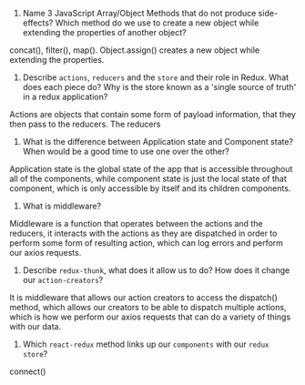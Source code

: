 1.  Name 3 JavaScript Array/Object Methods that do not produce side-effects? Which method do we use to create a new object while extending the properties of another object?

concat(), filter(), map(). Object.assign() creates a new object while extending the properties.


1.  Describe `actions`, `reducers` and the `store` and their role in Redux. What does each piece do? Why is the store known as a 'single source of truth' in a redux application?

Actions are objects that contain some form of payload information, that they then pass to the reducers. The reducers 

1.  What is the difference between Application state and Component state? When would be a good time to use one over the other?

Application state is the global state of the app that is accessible throughout all of the components, while component state is just the local state of that component, which is only accessible by itself and its children components.


1.  What is middleware?

Middleware is a function that operates between the actions and the reducers, it interacts with the actions as they are dispatched in order to perform some form of resulting action, which can log errors and perform our axios requests.


1.  Describe `redux-thunk`, what does it allow us to do? How does it change our `action-creators`?

It is middleware that allows our action creators to access the dispatch() method, which allows our creators to be able to dispatch multiple actions, which is how we perform our axios requests that can do a variety of things with our data.


1.  Which `react-redux` method links up our `components` with our `redux store`?

connect()

